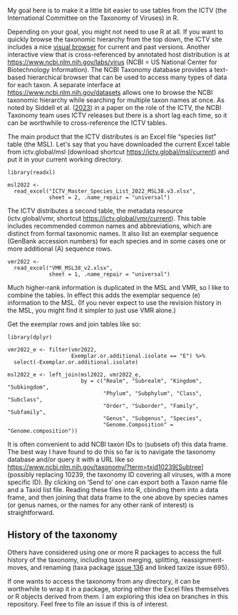 
My goal here
is to make it a little bit easier
to use tables
from the ICTV
(the International Committee on the Taxonomy of Viruses)
in R.

Depending on your goal,
you might not need to use R at all.
If you want to quickly browse the taxonomic hierarchy
from the top down,
the ICTV site
includes a nice [visual browser](https://ictv.global/taxonomy/visual-browser)
for current and past versions.
Another interactive view
that is cross-referenced by annotated host distribution
is at https://www.ncbi.nlm.nih.gov/labs/virus
(NCBI = US National Center for Biotechnology Information).
The NCBI Taxonomy database
provides a text-based hierarchical browser
that can be used to access many types of data
for each taxon.
A separate interface
at https://www.ncbi.nlm.nih.gov/datasets
allows one to browse the NCBI taxonomic hierarchy
while searching for multiple taxon names
at once.
As noted by Siddell et al. ([2023](https://doi.org/10.1099/jgv.0.001840))
in a paper on the role of the ICTV,
the NCBI Taxonomy team
uses ICTV releases
but there is a short lag each time,
so it can be worthwhile to cross-reference the ICTV tables.

The main product that the ICTV distributes
is an Excel file “species list” table
(the MSL).
Let's say that you have downloaded
the current Excel table
from ictv.global/msl
(download shortcut https://ictv.global/msl/current)
and put it in your current working directory.
```{r, warning=FALSE}
library(readxl)

msl2022 <-
  read_excel("ICTV_Master_Species_List_2022_MSL38.v3.xlsx",
             sheet = 2, .name_repair = "universal")
```

The ICTV distributes a second table,
the metadata resource
(ictv.global/vmr, 
 shortcut https://ictv.global/vmr/current).
This table includes
recommended common names
and abbreviations,
which are distinct from formal taxonomic names.
It also list an exemplar sequence
(GenBank accession numbers)
for each species
and in some cases one or more additional (A) sequence rows.
```{r, warning=FALSE}
vmr2022 <-
  read_excel("VMR_MSL38_v2.xlsx",
             sheet = 1, .name_repair = "universal")
```

Much higher-rank information
is duplicated
in the MSL and VMR,
so I like to combine the tables.
In effect
this adds the exemplar sequence (e) information to the MSL.
(If you never expect to use the
revision history
in the MSL,
you might find it simpler
to just use VMR alone.)

Get the exemplar rows
and join tables like so:
```{r}
library(dplyr)

vmr2022_e <- filter(vmr2022,
                    Exemplar.or.additional.isolate == "E") %>%
  select(-Exemplar.or.additional.isolate)

msl2022_e <- left_join(msl2022, vmr2022_e,
                       by = c("Realm", "Subrealm", "Kingdom", "Subkingdom",
                              "Phylum", "Subphylum", "Class", "Subclass",
                              "Order", "Suborder", "Family", "Subfamily",
                              "Genus", "Subgenus", "Species",
                              "Genome.Composition" = "Genome.composition"))
```

It is often convenient
to add NCBI taxon IDs to (subsets of) this data frame.
The best way I have found to do this so far
is to navigate the taxonomy database
and/or query it with a URL like so
https://www.ncbi.nlm.nih.gov/taxonomy/?term=txid10239[Subtree]
(possibly replacing 10239,
 the taxonomy ID covering all viruses,
 with a more specific ID).
By clicking on ‘Send to’
one can export both a Taxon name file
and a Taxid list file.
Reading these files into R,
cbinding them into a data frame,
and then joining that data frame
to the one above
by species names
(or genus names,
 or the names for any other rank of interest)
is straightforward.

## History of the taxonomy
Others have considered using one or more R packages
to access the full history of the taxonomy,
including taxon merging, splitting, reassignment-moves, and renaming
(taxa package [issue 136](https://github.com/ropensci/taxa/issues/136)
 and linked taxize issue 695).

If one wants to access the taxonomy
from any directory,
it can be worthwhile
to wrap it in a package,
storing either the Excel files themselves
or R objects derived from them.
I am exploring this idea
on branches in this repository.
Feel free to file an issue
if this is of interest.
